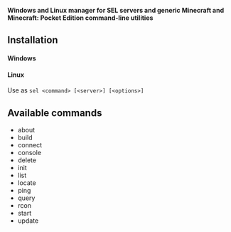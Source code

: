 __Windows and Linux manager for SEL servers and generic Minecraft and Minecraft: Pocket Edition command-line utilities__

## Installation

#### Windows

#### Linux

Use as `sel <command> [<server>] [<options>]`

## Available commands

 * about
 * build
 * connect
 * console
 * delete
 * init
 * list
 * locate
 * ping
 * query
 * rcon
 * start
 * update
